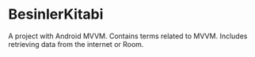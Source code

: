 # BesinlerKitabi

A project with Android MVVM. Contains terms related to MVVM. Includes retrieving data from the internet or Room.
